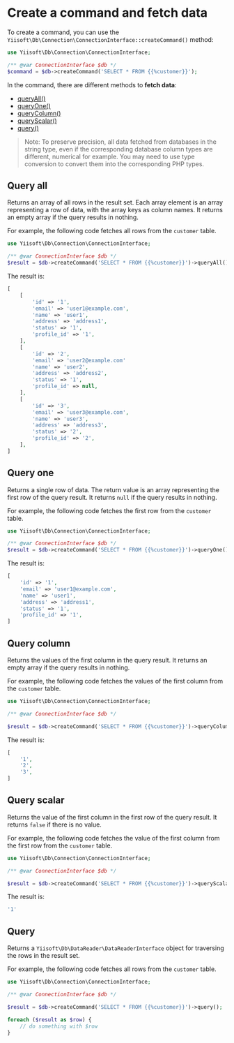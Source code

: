 # Create a command and fetch data

To create a command, you can use the `Yiisoft\Db\Connection\ConnectionInterface::createCommand()` method:

```php
use Yiisoft\Db\Connection\ConnectionInterface;

/** @var ConnectionInterface $db */
$command = $db->createCommand('SELECT * FROM {{%customer}}');
```

In the command, there are different methods to **fetch data**:

- [queryAll()](#query-all)
- [queryOne()](#query-one)
- [queryColumn()](#query-column)
- [queryScalar()](#query-scalar)
- [query()](#query)

> Note: To preserve precision, all data fetched from databases in the string type, even if the corresponding
> database column types are different, numerical for example.
> You may need to use type conversion to convert them into the corresponding PHP types.

## Query all

Returns an array of all rows in the result set.
Each array element is an array representing a row of data, with the array keys as column names.
It returns an empty array if the query results in nothing.

For example, the following code fetches all rows from the `customer` table.

```php
use Yiisoft\Db\Connection\ConnectionInterface;

/** @var ConnectionInterface $db */
$result = $db->createCommand('SELECT * FROM {{%customer}}')->queryAll();
```

The result is:

```php
[
    [
        'id' => '1',
        'email' => 'user1@example.com',
        'name' => 'user1',
        'address' => 'address1',
        'status' => '1',
        'profile_id' => '1',
    ],
    [
        'id' => '2',
        'email' => 'user2@example.com'
        'name' => 'user2',
        'address' => 'address2',
        'status' => '1',
        'profile_id' => null,
    ],
    [
        'id' => '3',
        'email' => 'user3@example.com',
        'name' => 'user3',
        'address' => 'address3',
        'status' => '2',
        'profile_id' => '2',
    ],
]
```

## Query one

Returns a single row of data.
The return value is an array representing the first row of the query result.
It returns `null` if the query results in nothing.

For example, the following code fetches the first row from the `customer` table.

```php
use Yiisoft\Db\Connection\ConnectionInterface;

/** @var ConnectionInterface $db */
$result = $db->createCommand('SELECT * FROM {{%customer}}')->queryOne();
```

The result is:

```php
[
    'id' => '1',
    'email' => 'user1@example.com',
    'name' => 'user1',
    'address' => 'address1',
    'status' => '1',
    'profile_id' => '1',
]
```

## Query column

Returns the values of the first column in the query result.
It returns an empty array if the query results in nothing.

For example, the following code fetches the values of the first column from the `customer` table.

```php
use Yiisoft\Db\Connection\ConnectionInterface;

/** @var ConnectionInterface $db */

$result = $db->createCommand('SELECT * FROM {{%customer}}')->queryColumn();
```

The result is:

```php
[
    '1',
    '2',
    '3',
]
```

## Query scalar

Returns the value of the first column in the first row of the query result.
It returns `false` if there is no value.

For example, the following code fetches the value of the first column from the first row from the `customer` table.

```php
use Yiisoft\Db\Connection\ConnectionInterface;

/** @var ConnectionInterface $db */

$result = $db->createCommand('SELECT * FROM {{%customer}}')->queryScalar();
```

The result is:

```php
'1'
```

## Query

Returns a `Yiisoft\Db\DataReader\DataReaderInterface` object for traversing the rows in the result set.

For example, the following code fetches all rows from the `customer` table.

```php
use Yiisoft\Db\Connection\ConnectionInterface;

/** @var ConnectionInterface $db */

$result = $db->createCommand('SELECT * FROM {{%customer}}')->query();

foreach ($result as $row) {
    // do something with $row
}
```
